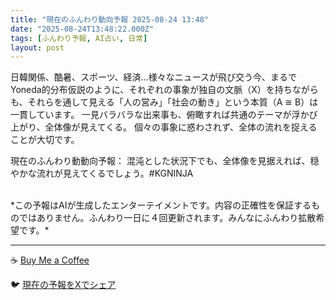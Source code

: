 ```yaml
---
title: "現在のふんわり動向予報 2025-08-24 13:48"
date: "2025-08-24T13:48:22.000Z"
tags: [ふんわり予報, AI占い, 日常]
layout: post
---
```


日韓関係、酷暑、スポーツ、経済…様々なニュースが飛び交う今、まるでYoneda的分布仮説のように、それぞれの事象が独自の文脈（X）を持ちながらも、それらを通して見える「人の営み」「社会の動き」という本質（A ≅ B）は一貫しています。  一見バラバラな出来事も、俯瞰すれば共通のテーマが浮かび上がり、全体像が見えてくる。  個々の事象に惑わされず、全体の流れを捉えることが大切です。


現在のふんわり動動向予報：
混沌とした状況下でも、全体像を見据えれば、穏やかな流れが見えてくるでしょう。#KGNINJA

<br>
*この予報はAIが生成したエンターテイメントです。内容の正確性を保証するものではありません。ふんわり一日に４回更新されます。みんなにふんわり拡散希望です。*

---
☕️ [Buy Me a Coffee](https://www.buymeacoffee.com/kgninja)

🐦 [現在の予報をXでシェア](https://twitter.com/intent/tweet?text=%E7%8F%BE%E5%9C%A8%E3%81%AE%E3%81%B5%E3%82%93%E3%82%8F%E3%82%8A%E4%BA%88%E5%A0%B1%3A%20%E3%80%8C%E6%97%A5%E9%9F%93%E9%96%A2%E4%BF%82%E3%80%81%E9%85%B7%E6%9A%91%E3%80%81%E3%82%B9%E3%83%9D%E3%83%BC%E3%83%84%E3%80%81%E7%B5%8C%E6%B8%88%E2%80%A6%E6%A7%98%E3%80%85%E3%81%AA%E3%83%8B%E3%83%A5%E3%83%BC%E3%82%B9%E3%81%8C%E9%A3%9B%E3%81%B3%E4%BA%A4%E3%81%86%E4%BB%8A%E3%80%81%E3%81%BE%E3%82%8B%E3%81%A7Yoneda%E7%9A%84%E5%88%86%E5%B8%83%E4%BB%AE%E8%AA%AC%E3%81%AE%E3%82%88%E3%81%86%E3%81%AB%E3%80%81%E3%81%9D%E3%82%8C%E3%81%9E%E3%82%8C%E3%81%AE%E4%BA%8B%E8%B1%A1%E3%81%8C%E7%8B%AC%E8%87%AA%E3%81%AE%E6%96%87%E8%84%88%EF%BC%88X%EF%BC%89%E3%82%92%E6%8C%81%E3%81%A1%E3%81%AA%E3%81%8C%E3%82%89%E3%82%82%E3%80%81%E3%81%9D%E3%82%8C%E3%82%89%E3%82%92%E9%80%9A%E3%81%97%E3%81%A6%E8%A6%8B%E3%81%88%E3%82%8B%E3%80%8C%E4%BA%BA%E3%81%AE%E5%96%B6%E3%81%BF%E3%80%8D%E3%80%8C%E7%A4%BE%E4%BC%9A%E3%81%AE%E5%8B%95%E3%81%8D%E3%80%8D%E3%81%A8...%E3%80%8D%23KGNINJA%20%E7%B6%9A%E3%81%8D%E3%81%AF%E3%83%96%E3%83%AD%E3%82%B0%E3%81%A7%EF%BC%81%F0%9F%91%87&url=https%3A%2F%2Fkg-ninja.github.io%2FFunwariyoso%2F)
